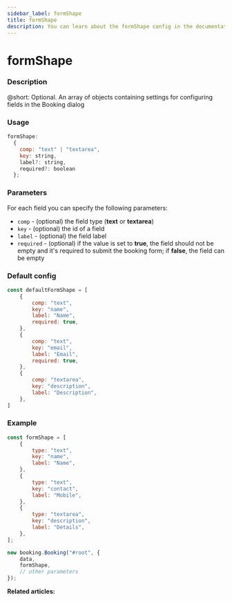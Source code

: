 ```yaml
---
sidebar_label: formShape
title: formShape
description: You can learn about the formShape config in the documentation of the DHTMLX JavaScript Booking library. Browse developer guides and API reference, try out code examples and live demos, and download a free 30-day evaluation version of DHTMLX Booking.
---
```


# formShape

### Description

@short: Optional. An array of objects containing settings for configuring fields in the Booking dialog

### Usage

~~~jsx {}
formShape:
  {
    comp: "text" | "textarea",
	key: string,
	label?: string,
	required?: boolean
  };
~~~

### Parameters

For each field you can specify the following parameters:

- `comp` - (optional) the field type (**text** or **textarea**)
- `key` - (optional) the id of a field
- `label` - (optional) the field label
- `required` - (optional) if the value is set to **true**, the field should not be empty and it's required to submit the booking form; if **false**, the field can be empty

### Default config

~~~jsx {}
const defaultFormShape = [
	{
		comp: "text",
		key: "name",
		label: "Name",
		required: true,
	},
	{
		comp: "text",
		key: "email",
		label: "Email",
		required: true,
	},
	{
		comp: "textarea",
		key: "description",
		label: "Description",
	},
]
~~~

### Example

~~~jsx {1-17,20}
const formShape = [
    {
        type: "text",
        key: "name",
        label: "Name",
    },
    {
        type: "text",
        key: "contact",
        label: "Mobile",
    },
    {
        type: "textarea",
        key: "description",
        label: "Details",
    },
];

new booking.Booking("#root", {
	data,
	formShape,
	// other parameters
});
~~~

**Related articles:**
